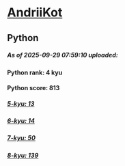 # [AndriiKot](https://www.codewars.com/users/AndriiKot) 
## Python

##### As of 2025-09-29 07:59:10 uploaded:

#### Python rank: 4 kyu

#### Python score: 813

##### [5-kyu: 13](https://github.com/AndriiKot/Python__CodeWars/tree/main/kyu-5)

##### [6-kyu: 14](https://github.com/AndriiKot/Python__CodeWars/tree/main/kyu-6)

##### [7-kyu: 50](https://github.com/AndriiKot/Python__CodeWars/tree/main/kyu-7)

##### [8-kyu: 139](https://github.com/AndriiKot/Python__CodeWars/tree/main/kyu-8)

